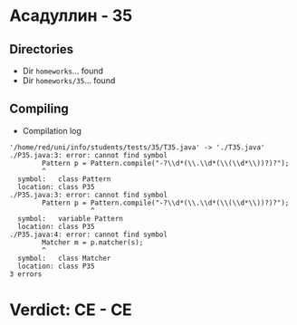 # Асадуллин - 35
## Directories
- Dir `homeworks`... found
- Dir `homeworks/35`... found
## Compiling
- Compilation log
```
'/home/red/uni/info/students/tests/35/T35.java' -> './T35.java'
./P35.java:3: error: cannot find symbol
		Pattern p = Pattern.compile("-?\\d*(\\.\\d*(\\(\\d*\\))?)?");
		^
  symbol:   class Pattern
  location: class P35
./P35.java:3: error: cannot find symbol
		Pattern p = Pattern.compile("-?\\d*(\\.\\d*(\\(\\d*\\))?)?");
		            ^
  symbol:   variable Pattern
  location: class P35
./P35.java:4: error: cannot find symbol
		Matcher m = p.matcher(s);
		^
  symbol:   class Matcher
  location: class P35
3 errors

```
# Verdict: **CE** - CE
